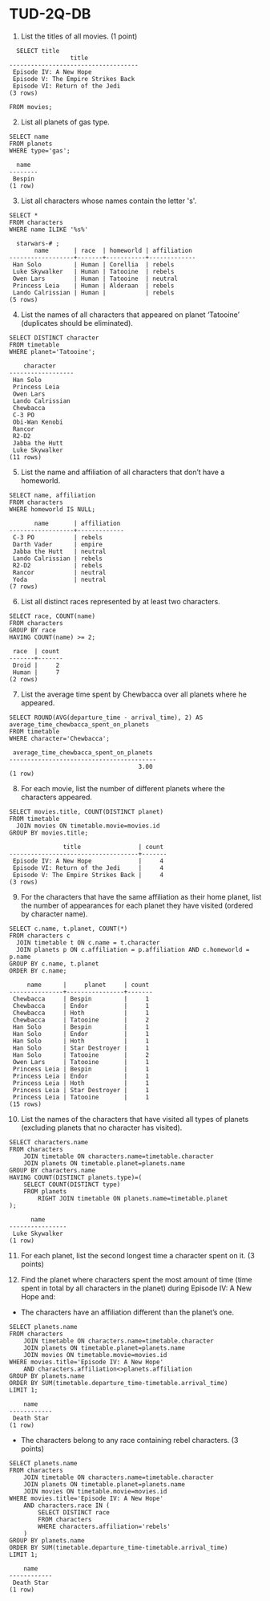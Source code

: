 # TUD-2Q-DB

1. List the titles of all movies. (1 point)

  ```
    SELECT title 
                   title                
  ------------------------------------
   Episode IV: A New Hope
   Episode V: The Empire Strikes Back
   Episode VI: Return of the Jedi
  (3 rows)

  FROM movies;
  ```

2. List all planets of gas type.
```
SELECT name
FROM planets
WHERE type='gas';
```
```
  name  
--------
 Bespin
(1 row)
```
3. List all characters whose names contain the letter 's'.
  ```
  SELECT *
  FROM characters
  WHERE name ILIKE '%s%'
  ```
  
  ```
    starwars-# ;
         name       | race  | homeworld | affiliation 
  ------------------+-------+-----------+-------------
   Han Solo         | Human | Corellia  | rebels
   Luke Skywalker   | Human | Tatooine  | rebels
   Owen Lars        | Human | Tatooine  | neutral
   Princess Leia    | Human | Alderaan  | rebels
   Lando Calrissian | Human |           | rebels
  (5 rows)
  ```

4. List the names of all characters that appeared on planet ‘Tatooine’ (duplicates should be eliminated).
```
SELECT DISTINCT character
FROM timetable
WHERE planet='Tatooine';
```
```
    character     
------------------
 Han Solo
 Princess Leia
 Owen Lars
 Lando Calrissian
 Chewbacca
 C-3 PO
 Obi-Wan Kenobi
 Rancor
 R2-D2
 Jabba the Hutt
 Luke Skywalker
(11 rows)
```
5. List the name and affiliation of all characters that don’t have a homeworld.
  ```
  SELECT name, affiliation
  FROM characters
  WHERE homeworld IS NULL;
  ```
  
  ```
         name       | affiliation 
  ------------------+-------------
   C-3 PO           | rebels
   Darth Vader      | empire
   Jabba the Hutt   | neutral
   Lando Calrissian | rebels
   R2-D2            | rebels
   Rancor           | neutral
   Yoda             | neutral
  (7 rows)
  ```

6. List all distinct races represented by at least two characters. 
```
SELECT race, COUNT(name)
FROM characters
GROUP BY race 
HAVING COUNT(name) >= 2;
```
```
 race  | count 
-------+-------
 Droid |     2
 Human |     7
(2 rows)
```
7. List the average time spent by Chewbacca over all planets where he appeared.
```
SELECT ROUND(AVG(departure_time - arrival_time), 2) AS average_time_chewbacca_spent_on_planets 
FROM timetable 
WHERE character='Chewbacca';
```
```
 average_time_chewbacca_spent_on_planets 
-----------------------------------------
                                    3.00
(1 row)
```

8. For each movie, list the number of different planets where the characters appeared. 
```
SELECT movies.title, COUNT(DISTINCT planet)
FROM timetable
  JOIN movies ON timetable.movie=movies.id
GROUP BY movies.title;
```
```
               title                | count 
------------------------------------+-------
 Episode IV: A New Hope             |     4
 Episode VI: Return of the Jedi     |     4
 Episode V: The Empire Strikes Back |     4
(3 rows)
```
9. For the characters that have the same affiliation as their home planet, list the number of appearances for each planet they have visited (ordered by character name). 
```
SELECT c.name, t.planet, COUNT(*)
FROM characters c
  JOIN timetable t ON c.name = t.character
  JOIN planets p ON c.affiliation = p.affiliation AND c.homeworld = p.name
GROUP BY c.name, t.planet
ORDER BY c.name;
```
```
     name      |     planet     | count 
---------------+----------------+-------
 Chewbacca     | Bespin         |     1
 Chewbacca     | Endor          |     1
 Chewbacca     | Hoth           |     1
 Chewbacca     | Tatooine       |     2
 Han Solo      | Bespin         |     1
 Han Solo      | Endor          |     1
 Han Solo      | Hoth           |     1
 Han Solo      | Star Destroyer |     1
 Han Solo      | Tatooine       |     2
 Owen Lars     | Tatooine       |     1
 Princess Leia | Bespin         |     1
 Princess Leia | Endor          |     1
 Princess Leia | Hoth           |     1
 Princess Leia | Star Destroyer |     1
 Princess Leia | Tatooine       |     1
(15 rows)
```

10. List the names of the characters that have visited all types of planets (excluding planets that no character has visited).
```
SELECT characters.name
FROM characters
    JOIN timetable ON characters.name=timetable.character
    JOIN planets ON timetable.planet=planets.name
GROUP BY characters.name
HAVING COUNT(DISTINCT planets.type)=(
    SELECT COUNT(DISTINCT type)
    FROM planets
        RIGHT JOIN timetable ON planets.name=timetable.planet
);
```
```
      name      
----------------
 Luke Skywalker
(1 row)
```

11. For each planet, list the second longest time a character spent on it. (3 points)



12. Find the planet where characters spent the most amount of time (time spent in total by all characters in the planet) during Episode IV: A New Hope and:

- The characters have an affiliation different than the planet’s one.
```
SELECT planets.name
FROM characters
    JOIN timetable ON characters.name=timetable.character
    JOIN planets ON timetable.planet=planets.name
    JOIN movies ON timetable.movie=movies.id
WHERE movies.title='Episode IV: A New Hope'
    AND characters.affiliation<>planets.affiliation
GROUP BY planets.name
ORDER BY SUM(timetable.departure_time-timetable.arrival_time)
LIMIT 1;
```
```
    name    
------------
 Death Star
(1 row)
```

- The characters belong to any race containing rebel characters. (3 points)
```
SELECT planets.name
FROM characters
    JOIN timetable ON characters.name=timetable.character
    JOIN planets ON timetable.planet=planets.name
    JOIN movies ON timetable.movie=movies.id
WHERE movies.title='Episode IV: A New Hope'
    AND characters.race IN (
        SELECT DISTINCT race
        FROM characters
        WHERE characters.affiliation='rebels'
    )
GROUP BY planets.name
ORDER BY SUM(timetable.departure_time-timetable.arrival_time)
LIMIT 1;
```
```
    name    
------------
 Death Star
(1 row)
```
